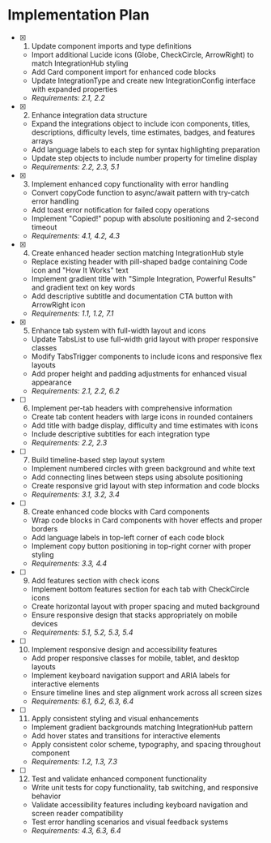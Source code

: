 # Implementation Plan

- [x] 1. Update component imports and type definitions
  - Import additional Lucide icons (Globe, CheckCircle, ArrowRight) to match IntegrationHub styling
  - Add Card component import for enhanced code blocks
  - Update IntegrationType and create new IntegrationConfig interface with expanded properties
  - _Requirements: 2.1, 2.2_

- [x] 2. Enhance integration data structure
  - Expand the integrations object to include icon components, titles, descriptions, difficulty levels, time estimates, badges, and features arrays
  - Add language labels to each step for syntax highlighting preparation
  - Update step objects to include number property for timeline display
  - _Requirements: 2.2, 2.3, 5.1_

- [x] 3. Implement enhanced copy functionality with error handling
  - Convert copyCode function to async/await pattern with try-catch error handling
  - Add toast error notification for failed copy operations
  - Implement "Copied!" popup with absolute positioning and 2-second timeout
  - _Requirements: 4.1, 4.2, 4.3_

- [x] 4. Create enhanced header section matching IntegrationHub style
  - Replace existing header with pill-shaped badge containing Code icon and "How It Works" text
  - Implement gradient title with "Simple Integration, Powerful Results" and gradient text on key words
  - Add descriptive subtitle and documentation CTA button with ArrowRight icon
  - _Requirements: 1.1, 1.2, 7.1_

- [x] 5. Enhance tab system with full-width layout and icons
  - Update TabsList to use full-width grid layout with proper responsive classes
  - Modify TabsTrigger components to include icons and responsive flex layouts
  - Add proper height and padding adjustments for enhanced visual appearance
  - _Requirements: 2.1, 2.2, 6.2_

- [ ] 6. Implement per-tab headers with comprehensive information
  - Create tab content headers with large icons in rounded containers
  - Add title with badge display, difficulty and time estimates with icons
  - Include descriptive subtitles for each integration type
  - _Requirements: 2.2, 2.3_

- [ ] 7. Build timeline-based step layout system
  - Implement numbered circles with green background and white text
  - Add connecting lines between steps using absolute positioning
  - Create responsive grid layout with step information and code blocks
  - _Requirements: 3.1, 3.2, 3.4_

- [ ] 8. Create enhanced code blocks with Card components
  - Wrap code blocks in Card components with hover effects and proper borders
  - Add language labels in top-left corner of each code block
  - Implement copy button positioning in top-right corner with proper styling
  - _Requirements: 3.3, 4.4_

- [ ] 9. Add features section with check icons
  - Implement bottom features section for each tab with CheckCircle icons
  - Create horizontal layout with proper spacing and muted background
  - Ensure responsive design that stacks appropriately on mobile devices
  - _Requirements: 5.1, 5.2, 5.3, 5.4_

- [ ] 10. Implement responsive design and accessibility features
  - Add proper responsive classes for mobile, tablet, and desktop layouts
  - Implement keyboard navigation support and ARIA labels for interactive elements
  - Ensure timeline lines and step alignment work across all screen sizes
  - _Requirements: 6.1, 6.2, 6.3, 6.4_

- [ ] 11. Apply consistent styling and visual enhancements
  - Implement gradient backgrounds matching IntegrationHub pattern
  - Add hover states and transitions for interactive elements
  - Apply consistent color scheme, typography, and spacing throughout component
  - _Requirements: 1.2, 1.3, 7.3_

- [ ] 12. Test and validate enhanced component functionality
  - Write unit tests for copy functionality, tab switching, and responsive behavior
  - Validate accessibility features including keyboard navigation and screen reader compatibility
  - Test error handling scenarios and visual feedback systems
  - _Requirements: 4.3, 6.3, 6.4_